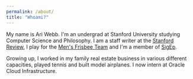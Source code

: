 ```yaml
---
permalink: /about/
title: "Whoami?"
---
```


My name is Ari Webb. I'm an undergrad at Stanford University studying Computer Science and Philosophy. I am a staff writer at the [Stanford Review][review], I play for the [Men's Frisbee Team][blood] and I'm a member of [SigEp][sigep].

Growing up, I worked in my family real estate business in various different capacities, played tennis and built model airplanes. I now intern at Oracle Cloud Infrastructure.



[review]: https://stanfordreview.org/
[blood]: https://www.instagram.com/bloodthirstyultimate/?hl=en
[sigep]: https://www.instagram.com/stanford_sigep/?hl=en
